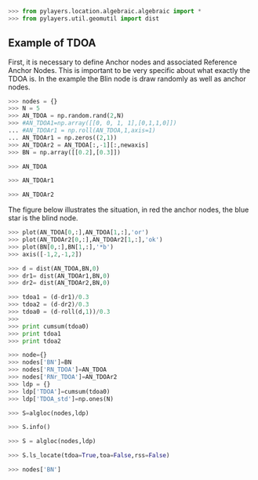 ```python
>>> from pylayers.location.algebraic.algebraic import *
>>> from pylayers.util.geomutil import dist
```

## Example of TDOA

First, it is necessary to define Anchor nodes and associated Reference Anchor Nodes. This is important to be very specific about what exactly the TDOA is. In the example the Blin node is draw randomly as well as anchor nodes.

```python
>>> nodes = {}
>>> N = 5
>>> AN_TDOA = np.random.rand(2,N)
>>> #AN_TDOA1=np.array([[0, 0, 1, 1],[0,1,1,0]])
... #AN_TDOAr1 = np.roll(AN_TDOA,1,axis=1)
... AN_TDOAr1 = np.zeros((2,1))
>>> AN_TDOAr2 = AN_TDOA[:,-1][:,newaxis]
>>> BN = np.array([[0.2],[0.3]])
```

```python
>>> AN_TDOA
```

```python
>>> AN_TDOAr1
```

```python
>>> AN_TDOAr2
```

The figure below illustrates the situation, in red the anchor nodes, the blue star is the blind node.

```python
>>> plot(AN_TDOA[0,:],AN_TDOA[1,:],'or')
>>> plot(AN_TDOAr2[0,:],AN_TDOAr2[1,:],'ok')
>>> plot(BN[0,:],BN[1,:],'*b')
>>> axis([-1,2,-1,2])
```

```python
>>> d = dist(AN_TDOA,BN,0)
>>> dr1= dist(AN_TDOAr1,BN,0)
>>> dr2= dist(AN_TDOAr2,BN,0)
```

```python
>>> tdoa1 = (d-dr1)/0.3
>>> tdoa2 = (d-dr2)/0.3
>>> tdoa0 = (d-roll(d,1))/0.3
>>> 
>>> print cumsum(tdoa0)
>>> print tdoa1
>>> print tdoa2
```

```python
>>> node={}
>>> nodes['BN']=BN
>>> nodes['RN_TDOA']=AN_TDOA
>>> nodes['RNr_TDOA']=AN_TDOAr2
>>> ldp = {}
>>> ldp['TDOA']=cumsum(tdoa0)
>>> ldp['TDOA_std']=np.ones(N)
```

```python
>>> S=algloc(nodes,ldp)
```

```python
>>> S.info()
```

```python
>>> S = algloc(nodes,ldp)
```

```python
>>> S.ls_locate(tdoa=True,toa=False,rss=False)
```

```python
>>> nodes['BN']
```
